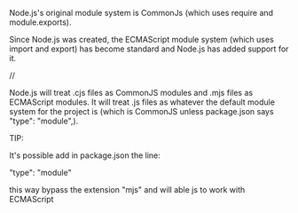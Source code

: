 Node.js's original module system is CommonJs (which uses require and module.exports).

Since Node.js was created, the ECMAScript module system (which uses import and export) has become standard and Node.js has added support for it.


//

Node.js will treat .cjs files as CommonJS modules and .mjs files as ECMAScript modules. It will treat .js files as whatever the default module system for the project is (which is CommonJS unless package.json says "type": "module",).


TIP:

It's possible add in package.json the line:

"type": "module"

this way bypass the extension "mjs" and will able js to work with ECMAScript